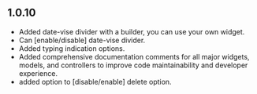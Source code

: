## 1.0.10

- Added date-vise divider with a builder, you can use your own widget.
- Can [enable/disable] date-vise divider.
- Added typing indication options.
- Added comprehensive documentation comments for all major widgets, models, and controllers to improve code maintainability and developer experience.
- added option to [disable/enable] delete option.
